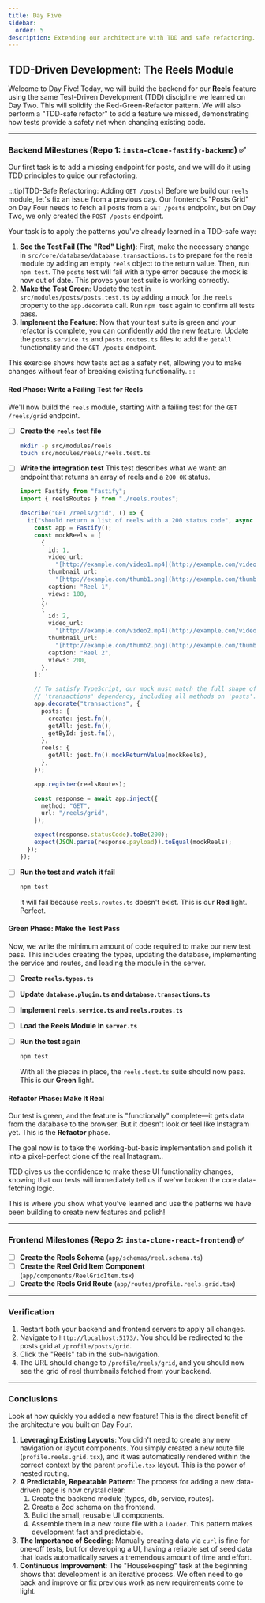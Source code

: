 ```yaml
---
title: Day Five
sidebar:
  order: 5
description: Extending our architecture with TDD and safe refactoring.
---
```


## TDD-Driven Development: The Reels Module

Welcome to Day Five! Today, we will build the backend for our **Reels** feature using the same Test-Driven Development (TDD) discipline we learned on Day Two. This will solidify the Red-Green-Refactor pattern. We will also perform a "TDD-safe refactor" to add a feature we missed, demonstrating how tests provide a safety net when changing existing code.

---

### Backend Milestones (Repo 1: `insta-clone-fastify-backend`) ✅

Our first task is to add a missing endpoint for posts, and we will do it using TDD principles to guide our refactoring.

:::tip[TDD-Safe Refactoring: Adding `GET /posts`]
Before we build our `reels` module, let's fix an issue from a previous day. Our frontend's "Posts Grid" on Day Four needs to fetch all posts from a `GET /posts` endpoint, but on Day Two, we only created the `POST /posts` endpoint.

Your task is to apply the patterns you've already learned in a TDD-safe way:

1.  **See the Test Fail (The "Red" Light)**: First, make the necessary change in `src/core/database/database.transactions.ts` to prepare for the reels module by adding an empty `reels` object to the return value. Then, run `npm test`. The `posts` test will fail with a type error because the mock is now out of date. This proves your test suite is working correctly.
2.  **Make the Test Green**: Update the test in `src/modules/posts/posts.test.ts` by adding a mock for the `reels` property to the `app.decorate` call. Run `npm test` again to confirm all tests pass.
3.  **Implement the Feature**: Now that your test suite is green and your refactor is complete, you can confidently add the new feature. Update the `posts.service.ts` and `posts.routes.ts` files to add the `getAll` functionality and the `GET /posts` endpoint.

This exercise shows how tests act as a safety net, allowing you to make changes without fear of breaking existing functionality.
:::

#### Red Phase: Write a Failing Test for Reels

We'll now build the `reels` module, starting with a failing test for the `GET /reels/grid` endpoint.

- [ ] **Create the `reels` test file**

  ```bash
  mkdir -p src/modules/reels
  touch src/modules/reels/reels.test.ts
  ```

- [ ] **Write the integration test**
      This test describes what we want: an endpoint that returns an array of reels and a `200 OK` status.

  ```typescript title="src/modules/reels/reels.test.ts"
  import Fastify from "fastify";
  import { reelsRoutes } from "./reels.routes";

  describe("GET /reels/grid", () => {
    it("should return a list of reels with a 200 status code", async () => {
      const app = Fastify();
      const mockReels = [
        {
          id: 1,
          video_url:
            "[http://example.com/video1.mp4](http://example.com/video1.mp4)",
          thumbnail_url:
            "[http://example.com/thumb1.png](http://example.com/thumb1.png)",
          caption: "Reel 1",
          views: 100,
        },
        {
          id: 2,
          video_url:
            "[http://example.com/video2.mp4](http://example.com/video2.mp4)",
          thumbnail_url:
            "[http://example.com/thumb2.png](http://example.com/thumb2.png)",
          caption: "Reel 2",
          views: 200,
        },
      ];

      // To satisfy TypeScript, our mock must match the full shape of the
      // 'transactions' dependency, including all methods on 'posts'.
      app.decorate("transactions", {
        posts: {
          create: jest.fn(),
          getAll: jest.fn(),
          getById: jest.fn(),
        },
        reels: {
          getAll: jest.fn().mockReturnValue(mockReels),
        },
      });

      app.register(reelsRoutes);

      const response = await app.inject({
        method: "GET",
        url: "/reels/grid",
      });

      expect(response.statusCode).toBe(200);
      expect(JSON.parse(response.payload)).toEqual(mockReels);
    });
  });
  ```

- [ ] **Run the test and watch it fail**
  ```bash
  npm test
  ```
  It will fail because `reels.routes.ts` doesn't exist. This is our **Red** light. Perfect.

#### Green Phase: Make the Test Pass

Now, we write the minimum amount of code required to make our new test pass. This includes creating the types, updating the database, implementing the service and routes, and loading the module in the server.

- [ ] **Create `reels.types.ts`**
- [ ] **Update `database.plugin.ts` and `database.transactions.ts`**
- [ ] **Implement `reels.service.ts` and `reels.routes.ts`**
- [ ] **Load the Reels Module in `server.ts`**

- [ ] **Run the test again**
  ```bash
  npm test
  ```
  With all the pieces in place, the `reels.test.ts` suite should now pass. This is our **Green** light.

#### Refactor Phase: Make It Real

Our test is green, and the feature is "functionally" complete—it gets data from the database to the browser. But it doesn't look or feel like Instagram yet. This is the **Refactor** phase.

The goal now is to take the working-but-basic implementation and polish it into a pixel-perfect clone of the real Instagram..

TDD gives us the confidence to make these UI functionality changes, knowing that our tests will immediately tell us if we've broken the core data-fetching logic.

This is where you show what you've learned and use the patterns we have been building to create new features and polish!

---

### Frontend Milestones (Repo 2: `insta-clone-react-frontend`) ✅

- [ ] **Create the Reels Schema** (`app/schemas/reel.schema.ts`)
- [ ] **Create the Reel Grid Item Component** (`app/components/ReelGridItem.tsx`)
- [ ] **Create the Reels Grid Route** (`app/routes/profile.reels.grid.tsx`)

---

### Verification

1.  Restart both your backend and frontend servers to apply all changes.
2.  Navigate to `http://localhost:5173/`. You should be redirected to the posts grid at `/profile/posts/grid`.
3.  Click the "Reels" tab in the sub-navigation.
4.  The URL should change to `/profile/reels/grid`, and you should now see the grid of reel thumbnails fetched from your backend.

---

### Conclusions

Look at how quickly you added a new feature! This is the direct benefit of the architecture you built on Day Four.

1.  **Leveraging Existing Layouts**: You didn't need to create any new navigation or layout components. You simply created a new route file (`profile.reels.grid.tsx`), and it was automatically rendered within the correct context by the parent `profile.tsx` layout. This is the power of nested routing.
2.  **A Predictable, Repeatable Pattern**: The process for adding a new data-driven page is now crystal clear:
    1.  Create the backend module (types, db, service, routes).
    2.  Create a Zod schema on the frontend.
    3.  Build the small, reusable UI components.
    4.  Assemble them in a new route file with a `loader`.
        This pattern makes development fast and predictable.
3.  **The Importance of Seeding**: Manually creating data via `curl` is fine for one-off tests, but for developing a UI, having a reliable set of seed data that loads automatically saves a tremendous amount of time and effort.
4.  **Continuous Improvement**: The "Housekeeping" task at the beginning shows that development is an iterative process. We often need to go back and improve or fix previous work as new requirements come to light.
